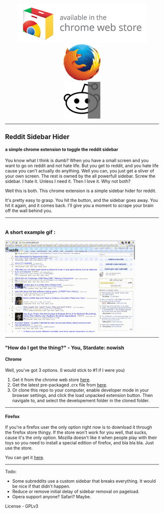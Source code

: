 <center>
<a href="https://chrome.google.com/webstore/detail/reddit-sidebar-hider/aipfmjljjkiepeocilaillicdohnkehp?hl=en&gl=US&authuser=2">
	<img src="https://raw.githubusercontent.com/kiddico/Reddit-Sidebar-Hider/master/images/store_availc.png">
 </a>


<a href="https://addons.mozilla.org/en-US/firefox/addon/reddit-sidebar-getter-ridder/"> 
	<img src="https://raw.githubusercontent.com/kiddico/Reddit-Sidebar-Hider/master/images/firefox_256.png" height="120" />
</a>

</center>
<center>
<img src="https://raw.githubusercontent.com/kiddico/Reddit-Sidebar-Hider/master/images/256_icon.png" height="120" />
</center>

---

## Reddit Sidebar Hider
#### a simple chrome extension to toggle the reddit sidebar
You know what I think is dumb? When you have a small screen and you want to go on reddit and not hate life. But you get to reddit, and you hate life cause you can't actually do anything. Well you can, you just get a sliver of your own screen. The rest is owned by the all powerfull sidebar. Screw the sidebar. I hate it. Unless I need it. Then I love it. Why not both?

Well this is both. This chrome extension is a simple sidebar hider for reddit.

It's pretty easy to grasp. You hit the button, and the sidebar goes away. You hit it again, and it comes back. I'll give you a moment to scrape your brain off the wall behind you.

---

<div>
<h3 style="float: left; display: inline;">A short example gif : &nbsp;&nbsp; </h3>
<img style="display:inline" src="https://raw.githubusercontent.com/kiddico/Reddit-Sidebar-Hider/master/images/ex.gif" height="300"/>
</div>

---

### "How do I get the thing?" - You, Stardate: nowish

#### Chrome
Well, you've got 3 options. (I would stick to #1 if I were you)

1. Get it from the chrome web store [here](https://chrome.google.com/webstore/detail/reddit-sidebar-hider/aipfmjljjkiepeocilaillicdohnkehp?hl=en&gl=US).
2. Get the latest pre-packaged .crx file from [here](https://github.com/kiddico/Reddit-Sidebar-Hider/tree/master/packaged/current).
3. Or clone this repo to your computer, enable developer mode in your browser settings, and click the load unpacked extension button. Then navigate to, and select the developement folder in the cloned folder.

---

#### Firefox
If you're a firefox user the only option right now is to download it through the firefox store thingy. If the store won't work for you well, that sucks, cause it's the only option. Mozilla doesn't like it when people play with their toys so you need to install a special edition of firefox, and bla bla bla. Just use the store.

You can get it [here](https://addons.mozilla.org/en-US/firefox/addon/reddit-sidebar-getter-ridder/).

---

Todo:

* Some subreddits use a custom sidebar that breaks everything. It would be nice if that didn't happen.
* Reduce or remove initial delay of sidebar removal on pageload.
* Opera support anyone? Safari? Maybe.

License - GPLv3
